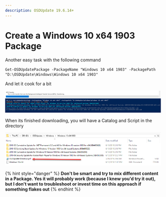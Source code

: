 ```yaml
---
description: OSDUpdate 19.6.14+
---
```


# Create a Windows 10 x64 1903 Package

Another easy task with the following command

```text
Get-OSDUpdatePackage -PackageName "Windows 10 x64 1903" -PackagePath "D:\OSDUpdate\Windows\Windows 10 x64 1903"
```

And let it cook for a bit

![](../../../.gitbook/assets/image%20%28211%29.png)

When its finished downloading, you will have a Catalog and Script in the directory

![](../../../.gitbook/assets/image%20%28331%29.png)

{% hint style="danger" %}
**Don't be smart and try to mix different content in a Package.  Yes it will probably work \(because I knew you'd try it out\), but I don't want to troubleshoot or invest time on this approach if something flakes out**
{% endhint %}

